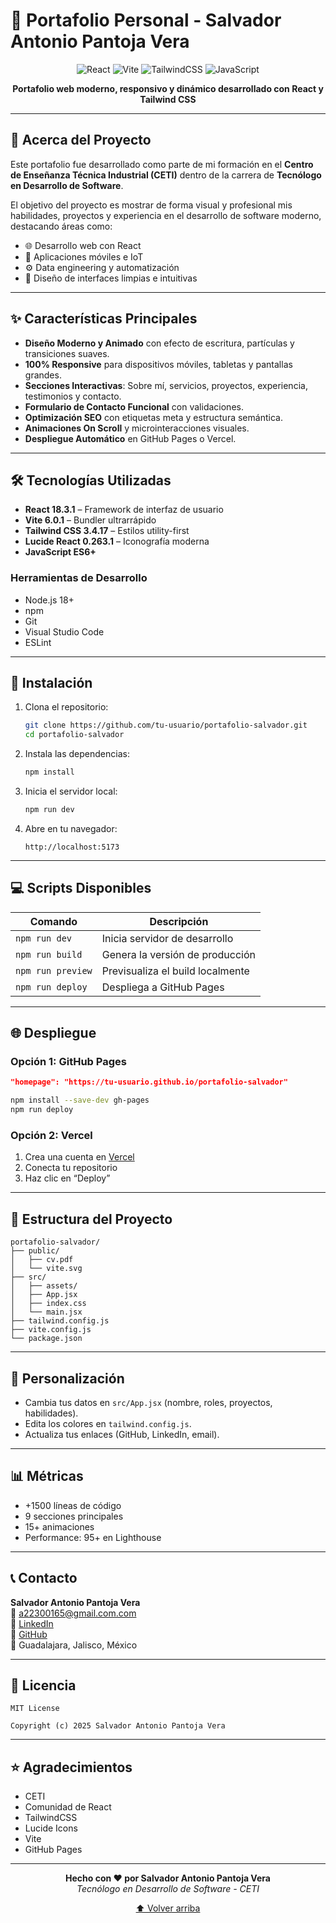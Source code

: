 # 💼 Portafolio Personal - Salvador Antonio Pantoja Vera

<div align="center">

![React](https://img.shields.io/badge/React-20232A?style=for-the-badge&logo=react&logoColor=61DAFB)
![Vite](https://img.shields.io/badge/Vite-646CFF?style=for-the-badge&logo=vite&logoColor=white)
![TailwindCSS](https://img.shields.io/badge/Tailwind_CSS-38B2AC?style=for-the-badge&logo=tailwind-css&logoColor=white)
![JavaScript](https://img.shields.io/badge/JavaScript-F7DF1E?style=for-the-badge&logo=javascript&logoColor=black)

**Portafolio web moderno, responsivo y dinámico desarrollado con React y Tailwind CSS**

</div>

---

## 🧭 Acerca del Proyecto

Este portafolio fue desarrollado como parte de mi formación en el **Centro de Enseñanza Técnica Industrial (CETI)** dentro de la carrera de **Tecnólogo en Desarrollo de Software**.

El objetivo del proyecto es mostrar de forma visual y profesional mis habilidades, proyectos y experiencia en el desarrollo de software moderno, destacando áreas como:

- 🌐 Desarrollo web con React  
- 📱 Aplicaciones móviles e IoT  
- ⚙️ Data engineering y automatización  
- 🎨 Diseño de interfaces limpias e intuitivas  

---

## ✨ Características Principales

- **Diseño Moderno y Animado** con efecto de escritura, partículas y transiciones suaves.  
- **100% Responsive** para dispositivos móviles, tabletas y pantallas grandes.  
- **Secciones Interactivas**: Sobre mí, servicios, proyectos, experiencia, testimonios y contacto.  
- **Formulario de Contacto Funcional** con validaciones.  
- **Optimización SEO** con etiquetas meta y estructura semántica.  
- **Animaciones On Scroll** y microinteracciones visuales.  
- **Despliegue Automático** en GitHub Pages o Vercel.

---

## 🛠️ Tecnologías Utilizadas

- **React 18.3.1** – Framework de interfaz de usuario  
- **Vite 6.0.1** – Bundler ultrarrápido  
- **Tailwind CSS 3.4.17** – Estilos utility-first  
- **Lucide React 0.263.1** – Iconografía moderna  
- **JavaScript ES6+**

### Herramientas de Desarrollo

- Node.js 18+  
- npm  
- Git  
- Visual Studio Code  
- ESLint  

---

## 🚀 Instalación

1. Clona el repositorio:
   ```bash
   git clone https://github.com/tu-usuario/portafolio-salvador.git
   cd portafolio-salvador
   ```

2. Instala las dependencias:
   ```bash
   npm install
   ```

3. Inicia el servidor local:
   ```bash
   npm run dev
   ```

4. Abre en tu navegador:
   ```
   http://localhost:5173
   ```

---

## 💻 Scripts Disponibles

| Comando | Descripción |
|----------|-------------|
| `npm run dev` | Inicia servidor de desarrollo |
| `npm run build` | Genera la versión de producción |
| `npm run preview` | Previsualiza el build localmente |
| `npm run deploy` | Despliega a GitHub Pages |

---

## 🌐 Despliegue

### Opción 1: GitHub Pages
```json
"homepage": "https://tu-usuario.github.io/portafolio-salvador"
```

```bash
npm install --save-dev gh-pages
npm run deploy
```

### Opción 2: Vercel
1. Crea una cuenta en [Vercel](https://vercel.com)
2. Conecta tu repositorio
3. Haz clic en “Deploy”

---

## 📁 Estructura del Proyecto

```
portafolio-salvador/
├── public/
│   ├── cv.pdf
│   └── vite.svg
├── src/
│   ├── assets/
│   ├── App.jsx
│   ├── index.css
│   └── main.jsx
├── tailwind.config.js
├── vite.config.js
└── package.json
```

---

## 🎨 Personalización

- Cambia tus datos en `src/App.jsx` (nombre, roles, proyectos, habilidades).
- Edita los colores en `tailwind.config.js`.
- Actualiza tus enlaces (GitHub, LinkedIn, email).

---

## 📊 Métricas

- +1500 líneas de código  
- 9 secciones principales  
- 15+ animaciones  
- Performance: 95+ en Lighthouse  

---

## 📞 Contacto

**Salvador Antonio Pantoja Vera**  
📧 [a22300165@gmail.com.com](mailto:tu.a22300165@gmail.com.com)  
💼 [LinkedIn](https://www.linkedin.com/in/salvadorpantoja)  
🐙 [GitHub](https://github.com/Chava33165)  
📍 Guadalajara, Jalisco, México  

---

## 📝 Licencia

```
MIT License

Copyright (c) 2025 Salvador Antonio Pantoja Vera
```

---

## ⭐ Agradecimientos

- CETI  
- Comunidad de React  
- TailwindCSS  
- Lucide Icons  
- Vite  
- GitHub Pages  

---

<div align="center">

**Hecho con ❤️ por Salvador Antonio Pantoja Vera**  
*Tecnólogo en Desarrollo de Software - CETI*

[⬆ Volver arriba](#-portafolio-personal---salvador-antonio-pantoja-vera)

</div>
